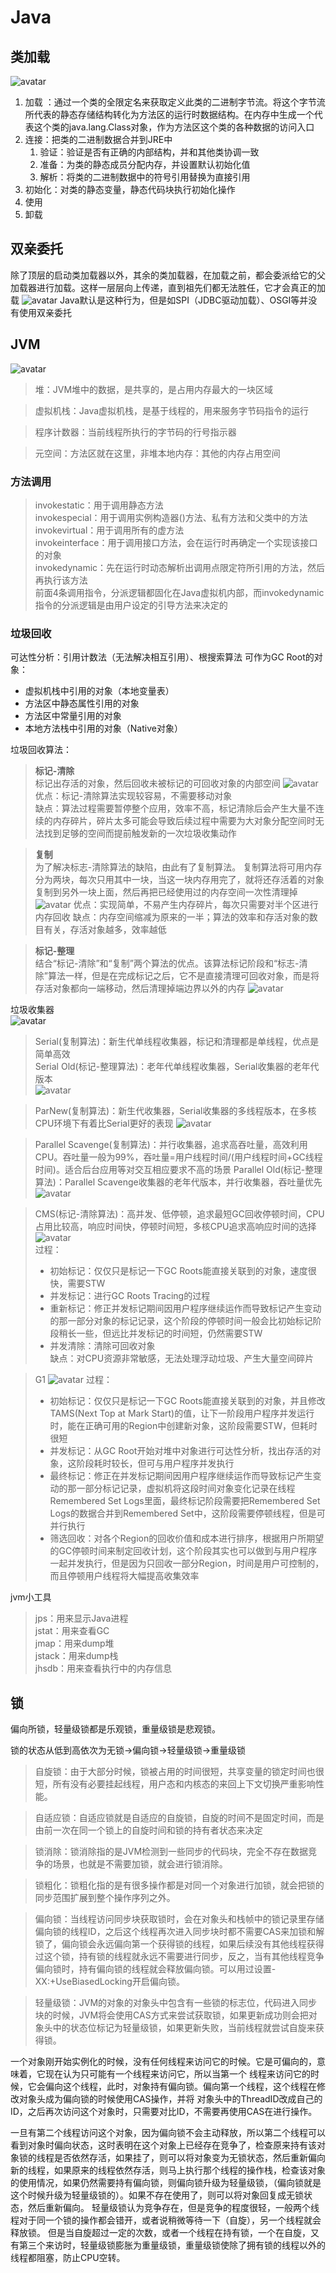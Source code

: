 # Java
## 类加载
![avatar](class-load.jpg)
1. 加载 ：通过一个类的全限定名来获取定义此类的二进制字节流。将这个字节流所代表的静态存储结构转化为方法区的运行时数据结构。在内存中生成一个代表这个类的java.lang.Class对象，作为方法区这个类的各种数据的访问入口
2. 连接：把类的二进制数据合并到JRE中
   1. 验证：验证是否有正确的内部结构，并和其他类协调一致
   2. 准备：为类的静态成员分配内存，并设置默认初始化值
   3. 解析：将类的二进制数据中的符号引用替换为直接引用
3. 初始化：对类的静态变量，静态代码块执行初始化操作
4. 使用
5. 卸载

## 双亲委托
除了顶层的启动类加载器以外，其余的类加载器，在加载之前，都会委派给它的父加载器进行加载。这样一层层向上传递，直到祖先们都无法胜任，它才会真正的加载
![avatar](classLoader.jpg)
Java默认是这种行为，但是如SPI（JDBC驱动加载）、OSGI等并没有使用双亲委托

## JVM
![avatar](jvm.jpg)
> 堆：JVM堆中的数据，是共享的，是占用内存最大的一块区域

> 虚拟机栈：Java虚拟机栈，是基于线程的，用来服务字节码指令的运行

> 程序计数器：当前线程所执行的字节码的行号指示器

> 元空间：方法区就在这里，非堆本地内存：其他的内存占用空间

### 方法调用
> invokestatic：用于调用静态方法  
> invokespecial：用于调用实例构造器()方法、私有方法和父类中的方法  
> invokevirtual：用于调用所有的虚方法  
> invokeinterface：用于调用接口方法，会在运行时再确定一个实现该接口的对象  
> invokedynamic：先在运行时动态解析出调用点限定符所引用的方法，然后再执行该方法  
> 前面4条调用指令，分派逻辑都固化在Java虚拟机内部，而invokedynamic指令的分派逻辑是由用户设定的引导方法来决定的

### 垃圾回收
可达性分析：引用计数法（无法解决相互引用）、根搜索算法
可作为GC Root的对象：
* 虚拟机栈中引用的对象（本地变量表） 
* 方法区中静态属性引用的对象
* 方法区中常量引用的对象 
* 本地方法栈中引用的对象（Native对象）

垃圾回收算法：
> **标记-清除**  
> 标记出存活的对象，然后回收未被标记的可回收对象的内部空间
> ![avatar](mark-sweep.jpg)
> 优点：标记-清除算法实现较容易，不需要移动对象  
> 缺点：算法过程需要暂停整个应用，效率不高，标记清除后会产生大量不连续的内存碎片，碎片太多可能会导致后续过程中需要为大对象分配空间时无法找到足够的空间而提前触发新的一次垃圾收集动作

> **复制**  
> 为了解决标志-清除算法的缺陷，由此有了复制算法。
> 复制算法将可用内存分为两块，每次只用其中一块，当这一块内存用完了，就将还存活着的对象复制到另外一块上面，然后再把已经使用过的内存空间一次性清理掉
> ![avatar](copying.jpg)
> 优点：实现简单，不易产生内存碎片，每次只需要对半个区进行内存回收
> 缺点：内存空间缩减为原来的一半；算法的效率和存活对象的数目有关，存活对象越多，效率越低

> **标记-整理**  
> 结合“标记-清除”和“复制”两个算法的优点。该算法标记阶段和“标志-清除”算法一样，但是在完成标记之后，它不是直接清理可回收对象，而是将存活对象都向一端移动，然后清理掉端边界以外的内存
> ![avatar](mark-compact.jpg)

垃圾收集器  
![avatar](gc.jpg)
> Serial(复制算法)：新生代单线程收集器，标记和清理都是单线程，优点是简单高效  
> Serial Old(标记-整理算法)：老年代单线程收集器，Serial收集器的老年代版本  
> ![avatar](serial.jpg)

> ParNew(复制算法)：新生代收集器，Serial收集器的多线程版本，在多核CPU环境下有着比Serial更好的表现
> ![avatar](parNew.jpg)

> Parallel Scavenge(复制算法)：并行收集器，追求高吞吐量，高效利用CPU。吞吐量一般为99%，吞吐量=用户线程时间/(用户线程时间+GC线程时间)。适合后台应用等对交互相应要求不高的场景
> Parallel Old(标记-整理算法)：Parallel Scavenge收集器的老年代版本，并行收集器，吞吐量优先
> ![avatar](parallel-scavenge.jpg)

> CMS(标记-清除算法)：高并发、低停顿，追求最短GC回收停顿时间，CPU占用比较高，响应时间快，停顿时间短，多核CPU追求高响应时间的选择
> ![avatar](cms.jpg)  
> 过程：
> * 初始标记：仅仅只是标记一下GC Roots能直接关联到的对象，速度很快，需要STW
> * 并发标记：进行GC Roots Tracing的过程
> * 重新标记：修正并发标记期间因用户程序继续运作而导致标记产生变动的那一部分对象的标记记录，这个阶段的停顿时间一般会比初始标记阶段稍长一些，但远比并发标记的时间短，仍然需要STW
> * 并发清除：清除可回收对象  
> 缺点：对CPU资源非常敏感，无法处理浮动垃圾、产生大量空间碎片

> G1
> ![avatar](g1.jpg)
> 过程：
> * 初始标记：仅仅只是标记一下GC Roots能直接关联到的对象，并且修改TAMS(Next Top at Mark Start)的值，让下一阶段用户程序并发运行时，能在正确可用的Region中创建新对象，这阶段需要STW，但耗时很短
> * 并发标记：从GC Root开始对堆中对象进行可达性分析，找出存活的对象，这阶段耗时较长，但可与用户程序并发执行
> * 最终标记：修正在并发标记期间因用户程序继续运作而导致标记产生变动的那一部分标记记录，虚拟机将这段时间对象变化记录在线程Remembered Set Logs里面，最终标记阶段需要把Remembered Set Logs的数据合并到Remembered Set中，这阶段需要停顿线程，但是可并行执行
> * 筛选回收：对各个Region的回收价值和成本进行排序，根据用户所期望的GC停顿时间来制定回收计划，这个阶段其实也可以做到与用户程序一起并发执行，但是因为只回收一部分Region，时间是用户可控制的，而且停顿用户线程将大幅提高收集效率

jvm小工具
> jps：用来显示Java进程  
> jstat：用来查看GC  
> jmap：用来dump堆  
> jstack：用来dump栈  
> jhsdb：用来查看执行中的内存信息

## 锁
偏向所锁，轻量级锁都是乐观锁，重量级锁是悲观锁。

锁的状态从低到高依次为无锁->偏向锁->轻量级锁->重量级锁

> 自旋锁：由于大部分时候，锁被占用的时间很短，共享变量的锁定时间也很短，所有没有必要挂起线程，用户态和内核态的来回上下文切换严重影响性能。

> 自适应锁：自适应锁就是自适应的自旋锁，自旋的时间不是固定时间，而是由前一次在同一个锁上的自旋时间和锁的持有者状态来决定

> 锁消除：锁消除指的是JVM检测到一些同步的代码块，完全不存在数据竞争的场景，也就是不需要加锁，就会进行锁消除。

> 锁粗化：锁粗化指的是有很多操作都是对同一个对象进行加锁，就会把锁的同步范围扩展到整个操作序列之外。

> 偏向锁：当线程访问同步块获取锁时，会在对象头和栈帧中的锁记录里存储偏向锁的线程ID，之后这个线程再次进入同步块时都不需要CAS来加锁和解锁了，偏向锁会永远偏向第一个获得锁的线程，如果后续没有其他线程获得过这个锁，持有锁的线程就永远不需要进行同步，反之，当有其他线程竞争偏向锁时，持有偏向锁的线程就会释放偏向锁。可以用过设置-XX:+UseBiasedLocking开启偏向锁。

> 轻量级锁：JVM的对象的对象头中包含有一些锁的标志位，代码进入同步块的时候，JVM将会使用CAS方式来尝试获取锁，如果更新成功则会把对象头中的状态位标记为轻量级锁，如果更新失败，当前线程就尝试自旋来获得锁。

一个对象刚开始实例化的时候，没有任何线程来访问它的时候。它是可偏向的，意味着，它现在认为只可能有一个线程来访问它，所以当第一个
线程来访问它的时候，它会偏向这个线程，此时，对象持有偏向锁。偏向第一个线程，这个线程在修改对象头成为偏向锁的时候使用CAS操作，并将
对象头中的ThreadID改成自己的ID，之后再次访问这个对象时，只需要对比ID，不需要再使用CAS在进行操作。

一旦有第二个线程访问这个对象，因为偏向锁不会主动释放，所以第二个线程可以看到对象时偏向状态，这时表明在这个对象上已经存在竞争了，检查原来持有该对象锁的线程是否依然存活，如果挂了，则可以将对象变为无锁状态，然后重新偏向新的线程，如果原来的线程依然存活，则马上执行那个线程的操作栈，检查该对象的使用情况，如果仍然需要持有偏向锁，则偏向锁升级为轻量级锁，（偏向锁就是这个时候升级为轻量级锁的）。如果不存在使用了，则可以将对象回复成无锁状态，然后重新偏向。
轻量级锁认为竞争存在，但是竞争的程度很轻，一般两个线程对于同一个锁的操作都会错开，或者说稍微等待一下（自旋），另一个线程就会释放锁。 但是当自旋超过一定的次数，或者一个线程在持有锁，一个在自旋，又有第三个来访时，轻量级锁膨胀为重量级锁，重量级锁使除了拥有锁的线程以外的线程都阻塞，防止CPU空转。